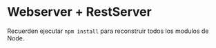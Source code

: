 # Webserver + RestServer

Recuerden ejecutar ``npm install`` para reconstruir todos los modulos de Node.